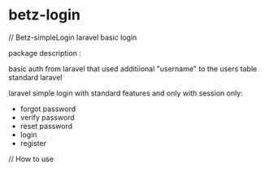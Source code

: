 # betz-login

//  Betz-simpleLogin laravel basic login

package description :

basic auth from laravel that used additiional "username" to the users table standard laravel

laravel simple login with standard features and only with session only:
- forgot password
- verify password
- reset password
- login
- register



//  How to use



